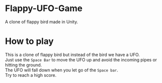 # Flappy-UFO-Game
A clone of flappy bird made in Unity.

# How to play
This is a clone of flappy bird but instead of the bird we have a UFO. <br>
Just use the `Space Bar` to move the UFO up and avoid the incoming pipes or hitting the ground. <br>
The UFO will fall down when you let go of the `Space bar`. <br>
Try to reach a high score.
